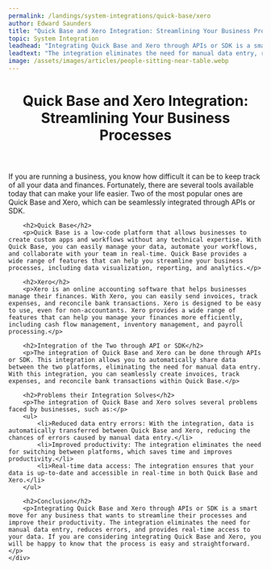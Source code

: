 ```yaml
---
permalink: /landings/system-integrations/quick-base/xero
author: Edward Saunders
title: "Quick Base and Xero Integration: Streamlining Your Business Processes"
topic: System Integration
leadhead: "Integrating Quick Base and Xero through APIs or SDK is a smart move for any business that wants to streamline their processes and improve their productivity"
leadtext: "The integration eliminates the need for manual data entry, reduces errors, and provides real-time access to your data. If you are considering integrating Quick Base and Xero, you will be happy to know that the process is easy and straightforward."
image: /assets/images/articles/people-sitting-near-table.webp
---
```

<div class="arttext">	<header>
		<h1>Quick Base and Xero Integration: Streamlining Your Business Processes</h1>
	</header>
	<div>
		<p>If you are running a business, you know how difficult it can be to keep track of all your data and finances. Fortunately, there are several tools available today that can make your life easier. Two of the most popular ones are Quick Base and Xero, which can be seamlessly integrated through APIs or SDK.</p>

		<h2>Quick Base</h2>
		<p>Quick Base is a low-code platform that allows businesses to create custom apps and workflows without any technical expertise. With Quick Base, you can easily manage your data, automate your workflows, and collaborate with your team in real-time. Quick Base provides a wide range of features that can help you streamline your business processes, including data visualization, reporting, and analytics.</p>

		<h2>Xero</h2>
		<p>Xero is an online accounting software that helps businesses manage their finances. With Xero, you can easily send invoices, track expenses, and reconcile bank transactions. Xero is designed to be easy to use, even for non-accountants. Xero provides a wide range of features that can help you manage your finances more efficiently, including cash flow management, inventory management, and payroll processing.</p>

		<h2>Integration of the Two through API or SDK</h2>
		<p>The integration of Quick Base and Xero can be done through APIs or SDK. This integration allows you to automatically share data between the two platforms, eliminating the need for manual data entry. With this integration, you can seamlessly create invoices, track expenses, and reconcile bank transactions within Quick Base.</p>

		<h2>Problems their Integration Solves</h2>
		<p>The integration of Quick Base and Xero solves several problems faced by businesses, such as:</p>
		<ul>
			<li>Reduced data entry errors: With the integration, data is automatically transferred between Quick Base and Xero, reducing the chances of errors caused by manual data entry.</li>
			<li>Improved productivity: The integration eliminates the need for switching between platforms, which saves time and improves productivity.</li>
			<li>Real-time data access: The integration ensures that your data is up-to-date and accessible in real-time in both Quick Base and Xero.</li>
		</ul>

		<h2>Conclusion</h2>
		<p>Integrating Quick Base and Xero through APIs or SDK is a smart move for any business that wants to streamline their processes and improve their productivity. The integration eliminates the need for manual data entry, reduces errors, and provides real-time access to your data. If you are considering integrating Quick Base and Xero, you will be happy to know that the process is easy and straightforward.</p>
	</div>
</div>